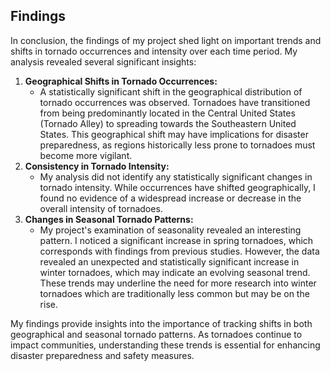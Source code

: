 ## Findings

In conclusion, the findings of my project shed light on important trends and shifts in tornado occurrences and intensity over each time period. My analysis revealed several significant insights:

1. **Geographical Shifts in Tornado Occurrences:**
    - A statistically significant shift in the geographical distribution of tornado occurrences was observed. Tornadoes have transitioned from being predominantly located in the Central United States (Tornado Alley) to spreading towards the Southeastern United States. This geographical shift may have implications for disaster preparedness, as regions historically less prone to tornadoes must become more vigilant.
2. **Consistency in Tornado Intensity:**
    - My analysis did not identify any statistically significant changes in tornado intensity. While occurrences have shifted geographically, I found no evidence of a widespread increase or decrease in the overall intensity of tornadoes.
3. **Changes in Seasonal Tornado Patterns:** 
    - My project's examination of seasonality revealed an interesting pattern. I noticed a significant increase in spring tornadoes, which corresponds with findings from previous studies. However, the data revealed an unexpected and statistically significant increase in winter tornadoes, which may indicate an evolving seasonal trend. These trends may underline the need for more research into winter tornadoes which are traditionally less common but may be on the rise.

My findings provide insights into the importance of tracking shifts in both geographical and seasonal tornado patterns. As tornadoes continue to impact communities, understanding these trends is essential for enhancing disaster preparedness and safety measures.

